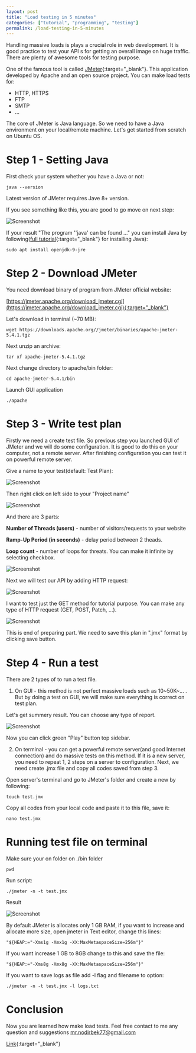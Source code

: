 ```yaml
---
layout: post
title: "Load testing in 5 minutes"
categories: ["tutorial", "programming", "testing"]
permalink: /load-testing-in-5-minutes
---
```


Handling massive loads is plays a crucial role in web development. It is good practice to test your API s for getting an overall image on huge traffic. There are plenty of awesome tools for testing purpose.

One of the famous tool is called [JMeter](https://jmeter.apache.org/){:target="_blank"}. This application developed by Apache and an open source project. You can make load tests for:

- HTTP, HTTPS
- FTP
- SMTP
- ...

The core of JMeter is Java language. So we need to have a Java environment on your local/remote machine. Let's get started from scratch on Ubuntu OS.

# Step 1 - Setting Java

First check your system whether you have a Java or not:

```
java --version
```

Latest version of JMeter requires Jave 8+ version.


If you see something like this, you are good to go move on next step:

![Screenshot](/assets/2021-01-31-load-testing/testing-1.jpg)

If your result "The program ''java' can be found ..." you can install Java by following([full tutorial](https://linuxhint.com/install-java-9-on-ubuntu/){:target="_blank"} for installing Java):

```
sudo apt install openjdk-9-jre
```

# Step 2 - Download JMeter

You need download binary of program from JMeter official website:

[https://jmeter.apache.org/download_jmeter.cgi](https://jmeter.apache.org/download_jmeter.cgi){:target="_blank"}

Let's download in terminal (~70 MB):

```
wget https://downloads.apache.org//jmeter/binaries/apache-jmeter-5.4.1.tgz
```

Next unzip an archive:

```
tar xf apache-jmeter-5.4.1.tgz
```

Next change directory to apache/bin folder:

```
cd apache-jmeter-5.4.1/bin
```

Launch GUI application

```
./apache
```

# Step 3 - Write test plan

Firstly we need a create test file. So previous step you launched GUI of JMeter and we will do some configuration. It is good to do this on your computer, not a remote server. After finishing configuration you can test it on powerful remote server.

Give a name to your test(default: Test Plan):

![Screenshot](/assets/2021-01-31-load-testing/testing-2.jpg)

Then right click on left side to your "Project name"

![Screenshot](/assets/2021-01-31-load-testing/testing-3.jpg)

And there are 3 parts:

**Number of Threads (users)** - number of visitors/requests to your website

**Ramp-Up Period (in seconds)** - delay period between 2 theads.

**Loop count** - number of loops for threats. You can make it infinite by selecting checkbox.

![Screenshot](/assets/2021-01-31-load-testing/testing-4.jpg)

Next we will test our API by adding HTTP request:

![Screenshot](/assets/2021-01-31-load-testing/testing-5.jpg)

I want to test just the GET method for tutorial purpose. You can make any type of HTTP request (GET, POST, Patch, ...).

![Screenshot](/assets/2021-01-31-load-testing/testing-6.jpg)

This is end of preparing part. We need to save this plan in ".jmx" format by clicking save button.

# Step 4 - Run a test

There are 2 types of to run a test file.

1. On GUI - this method is not perfect massive loads such as 10~50K~... . But by doing a test on GUI, we will make sure everything is correct on test plan.

Let's get summery result. You can choose any type of report.

![Screenshot](/assets/2021-01-31-load-testing/testing-7.jpg)

Now you can click green "Play" button top sidebar.

2. On terminal - you can get a powerful remote server(and good Internet connection) and do massive tests on this method. If it is a new server, you need to repeat 1, 2 steps on a server to configuration.
Next, we need create .jmx file and copy all codes saved from step 3.

Open server's terminal and go to JMeter's folder and create a new by following:

```
touch test.jmx
```

Copy all codes from your local code and paste it to this file, save it:

```
nano test.jmx
```

# Running test file on terminal

Make sure your on folder on ./bin folder

```
pwd
```

Run script:

```
./jmeter -n -t test.jmx
```

Result

![Screenshot](/assets/2021-01-31-load-testing/testing-8.jpg)

By default JMeter is allocates only 1 GB RAM, if you want to increase and allocate more size, open jmeter in Text editor, change this lines:

```
"${HEAP:="-Xms1g -Xmx1g -XX:MaxMetaspaceSize=256m"}"
```

If you want increase 1 GB to 8GB change to this and save the file:

```
"${HEAP:="-Xms8g -Xmx8g -XX:MaxMetaspaceSize=256m"}"
```


If you want to save logs as file add -l flag and filename to option:

```
./jmeter -n -t test.jmx -l logs.txt
```

# Conclusion

Now you are learned how make load tests. Feel free contact to me any question and suggestions mr.nodirbek77@gmail.com

[Link](https://ergashevn.blogspot.com/2021/01/load-testing-in-5-minutes.html){:target="_blank"}
